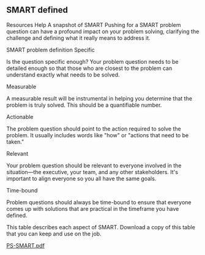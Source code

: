 ## SMART defined
Resources	Help
A snapshot of SMART
Pushing for a SMART problem question can have a profound impact on your problem solving, clarifying the challenge and defining what it really means to address it.

SMART problem definition
Specific

Is the question specific enough? Your problem question needs to be detailed enough so that those who are closest to the problem can understand exactly what needs to be solved.

Measurable

A measurable result will be instrumental in helping you determine that the problem is truly solved. This should be a quantifiable number.

Actionable

The problem question should point to the action required to solve the problem. It usually includes words like "how" or "actions that need to be taken."

Relevant

Your problem question should be relevant to everyone involved in the situation—the executive, your team, and any other stakeholders. It's important to align everyone so you all have the same goals.

Time-bound

Problem questions should always be time-bound to ensure that everyone comes up with solutions that are practical in the timeframe you have defined.

This table describes each aspect of SMART. Download a copy of this table that you can keep and use on the job.

[PS-SMART.pdf](https://github.com/adeleke123/Mckinsey-Forward-Program/files/11599199/PS-SMART.pdf)


